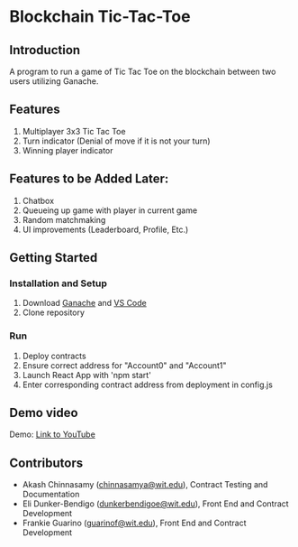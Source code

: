 # Blockchain Tic-Tac-Toe

## Introduction

A program to run a game of Tic Tac Toe on the blockchain between two users utilizing Ganache.

## Features
1. Multiplayer 3x3 Tic Tac Toe
2. Turn indicator (Denial of move if it is not your turn)
3. Winning player indicator

## Features to be Added Later:
1. Chatbox
2. Queueing up game with player in current game
3. Random matchmaking
4. UI improvements (Leaderboard, Profile, Etc.)

## Getting Started
### Installation and Setup
1. Download [Ganache](https://trufflesuite.com/ganache/) and [VS Code](https://code.visualstudio.com)
2. Clone repository

### Run
1. Deploy contracts
2. Ensure correct address for "Account0" and "Account1"
3. Launch React App with 'npm start'
4. Enter corresponding contract address from deployment in config.js

## Demo video

Demo: [Link to YouTube](https://youtu.be/GoT_N2fp37c)

## Contributors

* Akash Chinnasamy (chinnasamya@wit.edu), Contract Testing and Documentation
* Eli Dunker-Bendigo (dunkerbendigoe@wit.edu), Front End and Contract Development
* Frankie Guarino (guarinof@wit.edu), Front End and Contract Development

